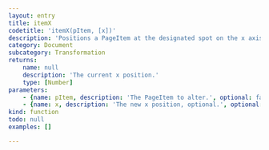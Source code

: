```yaml
---
layout: entry
title: itemX
codetitle: 'itemX(pItem, [x])'
description: 'Positions a PageItem at the designated spot on the x axis. If no x argument is given the current x position is returned.'
category: Document
subcategory: Transformation
returns:
    name: null
    description: 'The current x position.'
    type: [Number]
parameters:
    - {name: pItem, description: 'The PageItem to alter.', optional: false, type: [PageItem]}
    - {name: x, description: 'The new x position, optional.', optional: true, type: [Number]}
kind: function
todo: null
examples: []

---
```

